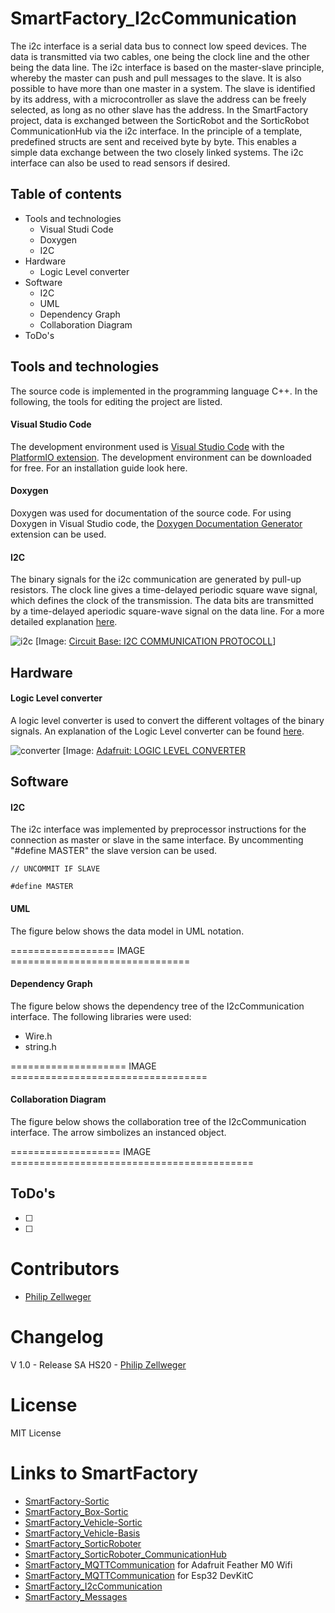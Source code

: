 # SmartFactory_I2cCommunication

The i2c interface is a serial data bus to connect low speed devices. The data is transmitted via two cables, one being the clock line and the other being the data line. The i2c interface is based on the master-slave principle, whereby the master can push and pull messages to the slave. It is also possible to have more than one master in a system. The slave is identified by its address, with a microcontroller as slave the address can be freely selected, as long as no other slave has the address. 
In the SmartFactory project, data is exchanged between the SorticRobot and the SorticRobot CommunicationHub via the i2c interface. In the principle of a template, predefined structs are sent and received byte by byte. This enables a simple data exchange between the two closely linked systems. The i2c interface can also be used to read sensors if desired.

## Table of contents

- Tools and technologies
   - Visual Studi Code
   - Doxygen
   - I2C
- Hardware
   - Logic Level converter
- Software
   - I2C
   - UML
   - Dependency Graph
   - Collaboration Diagram
- ToDo's

## Tools and technologies

The source code is implemented in the programming language C++. In the following, the tools for editing the project are listed.

#### Visual Studio Code

The development environment used is [Visual Studio Code](https://code.visualstudio.com/) with the [PlatformIO extension](https://docs.platformio.org/en/latest/ide/vscode.html). The development environment can be downloaded for free. For an installation guide look here.  

#### Doxygen

Doxygen was used for documentation of the source code. For using Doxygen in Visual Studio code, the [Doxygen Documentation Generator](https://marketplace.visualstudio.com/items?itemName=cschlosser.doxdocgen) extension can be used.

#### I2C

The binary signals for the i2c communication are generated by pull-up resistors. The clock line gives a time-delayed periodic square wave signal, which defines the clock of the transmission. The data bits are transmitted by a time-delayed aperiodic square-wave signal on the data line. For a more detailed explanation [here](http://www.circuitbasics.com/basics-of-the-i2c-communication-protocol/).

![i2c](http://www.circuitbasics.com/wp-content/uploads/2016/01/Introduction-to-I2C-Data-Transmission-Diagram-ADDRESS-FRAME-2.png)
[Image: [Circuit Base: I2C COMMUNICATION PROTOCOLL](http://www.circuitbasics.com/basics-of-the-i2c-communication-protocol/)]

## Hardware

#### Logic Level converter

A logic level converter is used to convert the different voltages of the binary signals. An explanation of the Logic Level converter can be found [here](https://www.instructables.com/id/A-Quick-Guide-on-Logic-Level-Shifting/).

![converter](https://cdn-shop.adafruit.com/1200x900/757-03.jpg)
[Image: [Adafruit: LOGIC LEVEL CONVERTER](https://www.adafruit.com/product/757)

## Software

#### I2C

The i2c interface was implemented by preprocessor instructions for the connection as master or slave in the same interface. By uncommenting "#define MASTER" the slave version can be used.
```
// UNCOMMIT IF SLAVE

#define MASTER 
```

#### UML

The figure below shows the data model in UML notation. 

================== IMAGE ===============================

#### Dependency Graph

The figure below shows the dependency tree of the I2cCommunication interface. The following libraries were used:
   - Wire.h
   - string.h


 ==================== IMAGE ==================================
 
 
 
#### Collaboration Diagram

The figure below shows the collaboration tree of the I2cCommunication interface. The arrow simbolizes an instanced object.

=================== IMAGE ==========================================

## ToDo's
- [ ]
- [ ]

# Contributors
- [Philip Zellweger](https://github.com/philipzellweger)

# Changelog

V 1.0   -	Release SA HS20 -	[Philip Zellweger](https://github.com/philipzellweger)

# License

MIT License

# Links to SmartFactory
- [SmartFactory-Sortic](https://github.com/LMazzole/SmartFactory-Sortic)
- [SmartFactory_Box-Sortic](https://github.com/LMazzole/SmartFactory_Box-Sortic)
- [SmartFactory_Vehicle-Sortic](https://github.com/LMazzole/SmartFactory_Vehicle-Sortic)
- [SmartFactory_Vehicle-Basis](https://github.com/LMazzole/SmartFactory_Vehicle-Basis)
- [SmartFactory_SorticRoboter](https://github.com/philipzellweger/SmartFactory_SorticRoboter)
- [SmartFactory_SorticRoboter_CommunicationHub](https://github.com/philipzellweger/SmartFactory_SorticRoboter_CommunicationHub)
- [SmartFactory_MQTTCommunication](https://github.com/LMazzole/SmartFactory_MQTTCommunication) for Adafruit Feather M0 Wifi
- [SmartFactory_MQTTCommunication](https://github.com/philipzellweger/SmartFactory_MQTTCommunication) for Esp32 DevKitC
- [SmartFactory_I2cCommunication](https://github.com/philipzellweger/SmartFactory_I2cCommunication)
- [SmartFactory_Messages](https://github.com/philipzellweger/SmartFactory_Messages)
